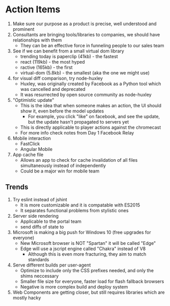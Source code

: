 # Action Items

1. Make sure our purpose as a product is precise, well understood and prominent
1. Consultants are bringing tools/libraries to companies, we should have relationships with them
    - They can be an effective force in funneling people to our sales team
1. See if we can benefit from a small virtual dom library 
    - trending today is paperclip (41kb) - the fastest
    - react (119kb) -  the most hyped
    - ractive (165kb) - the first
    - virtual-dom (5.8kb) - the smallest (aka the one we might use)
1. for visual diff comparison, try node-huxley
    - Huxley, was originally created by Facebook as a Python tool which was cancelled and deprecated
    - It was resurrected by open source community as node-huxley
1. "Optimistic update"
    - This is the idea that when someone makes an action, the UI should show it, even before the model updates
        + For example, you click "like" on facebook, and see the update, but the update hasn't propagated to servers yet
    - This is directly applicable to player actions against the chromecast
    - For more info check notes from Day 1 Facebook Relay
1. Mobile interaction
    - FastClick
    - Angular Mobile
1. App cache file
    - Allows an app to check for cache invalidation of all files simultaneously instead of independently
    - Could be a major win for mobile team
    
## Trends

1. Try eslint instead of jshint
    - It is more customizable and it is compatable with ES2015
    - It separates functional problems from stylistic ones
1. Server side rendering
    - Applicable to the portal team
    - send diffs of state to 
1. Microsoft is making a big push for Windows 10 (free upgrades for everyone)
    - New Microsoft browser is NOT "Spartan" it will be called "Edge"
    - Edge will use a jscript engine called "Chakra" instead of V8
        + Although this is even more fracturing, they aim to match standards
1. Serve different builds per user-agent
    - Optimize to include only the CSS prefixes needed, and only the shims neccessary
    - Smaller file size for everyone, faster load for flash fallback browsers
    - Negative is more complex build and deploy system
1. Web Components are getting closer, but still requires libraries which are mostly hacky
